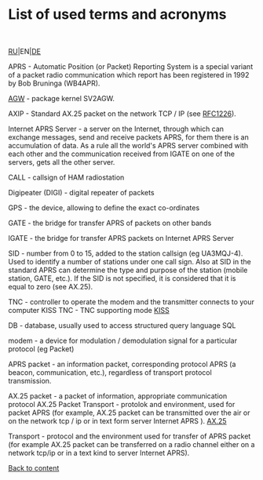 # List of used terms and acronyms #
<br />


[RU](http://code.google.com/p/qaprs/wiki/terms_ru)|EN|[DE](http://code.google.com/p/qaprs/wiki/terms_de)


APRS - Automatic Position (or Packet) Reporting System is a special variant of a packet radio communication which report has been registered in 1992 by Bob Bruninga (WB4APR).

[AGW](http://www.sv2agw.com/) - package kernel SV2AGW.

AXIP - Standard AX.25 packet on the network TCP / IP (see [RFC1226](http://qaprs.googlecode.com/files/rfc1226.txt)).

Internet APRS Server - a server on the Internet, through which can exchange messages, send and receive packets APRS, for them there is an accumulation of data. As a rule all the world's APRS server combined with each other and the communication received from IGATE on one of the servers, gets all the other server.

CALL - callsign of HAM radiostation

Digipeater (DIGI) - digital repeater of packets

GPS - the device, allowing to define the exact co-ordinates

GATE - the bridge for transfer APRS of packets on other bands

IGATE - the bridge for transfer APRS packets on Internet APRS Server

SID - number from 0 to 15, added to the station callsign (eg UA3MQJ-4). Used to identify a number of stations under one call sign. Also at SID in the standard APRS can determine the type and purpose of the station (mobile station, GATE, etc.). If the SID is not specified, it is considered that it is equal to zero (see AX.25).

TNC - controller to operate the modem and the transmitter connects to your computer
KISS TNC - TNC supporting mode [KISS](http://qaprs.googlecode.com/files/kiss.txt)

DB - database, usually used to access structured query language SQL

modem - a device for modulation / demodulation signal for a particular protocol (eg Packet)

APRS packet - an information packet, corresponding protocol APRS (a beacon, communication, etc.), regardless of transport protocol transmission.

AX.25 packet - a packet of information, appropriate communication protocol AX.25 Packet Transport - protolok and environment, used for packet APRS (for example, AX.25 packet can be transmitted over the air or on the network tcp / ip or in text form server Internet APRS ). [AX.25](http://qaprs.googlecode.com/files/AX25.2.2.pdf)

Transport - protocol and the environment used for transfer of APRS packet (for example AX.25 packet can be transferred on a radio channel either on a network tcp/ip or in a text kind to server Internet APRS).

[Back to content](http://code.google.com/p/qaprs/wiki/content_en)